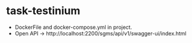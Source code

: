 # task-testinium 
- DockerFile and docker-compose.yml in project.
- Open API -> http://localhost:2200/sgms/api/v1/swagger-ui/index.html

